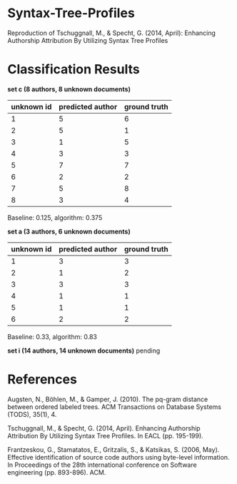 # Syntax-Tree-Profiles
Reproduction of Tschuggnall, M., &amp; Specht, G. (2014, April): Enhancing Authorship Attribution By Utilizing Syntax Tree Profiles


# Classification Results


**set c (8 authors, 8 unknown documents)**

| unknown id | predicted author | ground truth |
| ---------- | ---------------- |------------- |
| 1          |        5         |       6      |
| 2          |        5         |       1      |
| 3          |        1         |       5      |
| 4          |        3         |       3      |
| 5          |        7         |       7      |
| 6          |        2         |       2      |
|    7       |        5         |       8      |
|    8       |        3         |       4      |

Baseline: 0.125, algorithm: 0.375


**set a (3 authors, 6 unknown documents)**

| unknown id |  predicted author| ground truth |
| ---------- | ---------------- | ------------ |
| 1          | 3                | 3            |
| 2          | 1                | 2            |
| 3          | 3                | 3            |
| 4          | 1                |  1           |
| 5          | 1                | 1            |
| 6          | 2                | 2            |
Baseline: 0.33, algorithm: 0.83


**set i (14 authors, 14 unknown documents)**
pending


# References
Augsten, N., Böhlen, M., & Gamper, J. (2010). The pq-gram distance between ordered labeled trees. ACM Transactions on Database Systems (TODS), 35(1), 4.

Tschuggnall, M., & Specht, G. (2014, April). Enhancing Authorship Attribution By Utilizing Syntax Tree Profiles. In EACL (pp. 195-199).

Frantzeskou, G., Stamatatos, E., Gritzalis, S., & Katsikas, S. (2006, May). Effective identification of source code authors using byte-level information. In Proceedings of the 28th international conference on Software engineering (pp. 893-896). ACM.
